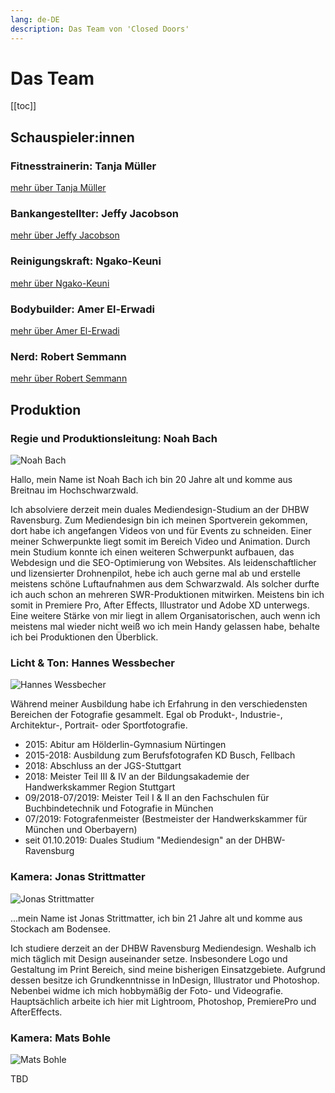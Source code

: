 ```yaml
---
lang: de-DE
description: Das Team von 'Closed Doors'
---
```


# Das Team

[[toc]]

## Schauspieler:innen

### Fitnesstrainerin: Tanja Müller

[mehr über Tanja Müller](https://www.tanjamuellerofficial.com)

### Bankangestellter: Jeffy Jacobson

[mehr über Jeffy Jacobson](https://www.crew-united.com/de/Jeffy-Jacobson_276647.html)

### Reinigungskraft: Ngako-Keuni

[mehr über Ngako-Keuni](https://de.ngakokeuni.com)

### Bodybuilder: Amer El-Erwadi

[mehr über Amer El-Erwadi](https://www.amerelerwadi.com)

### Nerd: Robert Semmann

[mehr über Robert Semmann](https://de.stagepool.com/cvbase/cv/respectlifestylemaga/360644)

## Produktion

### Regie und Produktionsleitung: Noah Bach

![Noah Bach](/images/team/noah-bach.png)

Hallo, mein Name ist Noah Bach ich bin 20 Jahre alt und komme aus Breitnau im Hochschwarzwald.

Ich absolviere derzeit mein duales Mediendesign-Studium an der DHBW Ravensburg. Zum Mediendesign bin ich meinen Sportverein gekommen, dort habe ich angefangen Videos von und für Events zu schneiden. Einer meiner Schwerpunkte liegt somit im Bereich Video und Animation. Durch mein Studium konnte ich einen weiteren Schwerpunkt aufbauen, das Webdesign und die SEO-Optimierung von Websites. Als leidenschaftlicher und lizensierter Drohnenpilot, hebe ich auch gerne mal ab und erstelle meistens schöne Luftaufnahmen aus dem Schwarzwald. Als solcher durfte ich auch schon an mehreren SWR-Produktionen mitwirken. Meistens bin ich somit in Premiere Pro, After Effects, Illustrator und Adobe XD unterwegs. Eine weitere Stärke von mir liegt in allem Organisatorischen, auch wenn ich meistens mal wieder nicht weiß wo ich mein Handy gelassen habe, behalte ich bei Produktionen den Überblick.

### Licht & Ton: Hannes Wessbecher

![Hannes Wessbecher](/images/team/hannes-wessbecher.png)

Während meiner Ausbildung habe ich Erfahrung in den verschiedensten Bereichen der Fotografie gesammelt. Egal ob Produkt-, Industrie-, Architektur-, Portrait- oder Sportfotografie.

- 2015: Abitur am Hölderlin-Gymnasium Nürtingen
- 2015-2018: Ausbildung zum Berufsfotografen KD Busch, Fellbach
- 2018: Abschluss an der JGS-Stuttgart
- 2018: Meister Teil III & IV an der Bildungsakademie der Handwerkskammer Region Stuttgart
- 09/2018-07/2019: Meister Teil I & II an den Fachschulen für Buchbindetechnik und Fotografie in München
- 07/2019: Fotografenmeister (Bestmeister der Handwerkskammer für München und Oberbayern)
- seit 01.10.2019: Duales Studium "Mediendesign" an der DHBW-Ravensburg

### Kamera: Jonas Strittmatter

![Jonas Strittmatter](/images/team/jonas-strittmatter.png)

...mein Name ist Jonas Strittmatter, ich bin 21 Jahre alt und komme aus Stockach am Bodensee.

Ich studiere derzeit an der DHBW Ravensburg Mediendesign. Weshalb ich mich täglich mit Design auseinander setze. Insbesondere Logo und Gestaltung im Print Bereich, sind meine bisherigen Einsatzgebiete. Aufgrund dessen besitze ich Grundkenntnisse in InDesign, Illustrator und Photoshop. Nebenbei widme ich mich hobbymäßig der Foto- und Videografie. Hauptsächlich arbeite ich hier mit Lightroom, Photoshop, PremierePro und AfterEffects.

### Kamera: Mats Bohle

![Mats Bohle](/images/team/mats-bohle.png)

TBD
